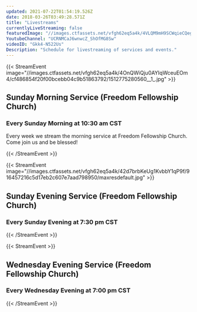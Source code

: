 ```yaml
---
updated: 2021-07-22T01:54:19.526Z
date: 2018-03-26T03:49:28.571Z
title: "Livestreams"
currentlyLiveStreaming: false
featuredImage: "//images.ctfassets.net/vfgh62eq5a4k/4VLQM9mH9SCWqieCQegGwO/e0033ce2e047c6583601b1a4c39790b9/pastor_cris_preaching.jpg"
YoutubeChannel: "UCRNMCaJ6wnwcZ_ShOfMG8Sw"
videoID: "Gkk4-N522Us"
Description: "Schedule for livestreaming of services and events."
---
```

{{< StreamEvent image="//images.ctfassets.net/vfgh62eq5a4k/4OnQWiQju0AYIqWceuEOm4/cf486854f20f00bcebb04c9b51863792/1512775280560__1_.jpg" >}}
## Sunday Morning Service (Freedom Fellowship Church)

### Every Sunday Morning at 10:30 am CST

Every week we stream the morning service at Freedom Fellowship Church. Come join us and be blessed!

{{< /StreamEvent >}}

{{< StreamEvent image="//images.ctfassets.net/vfgh62eq5a4k/42d7brbKeUg1KvbbY1qP9f/916457216c5d17eb2c607e7aad798950/maxresdefault.jpg" >}}
## Sunday Evening Service (Freedom Fellowship Church)

### Every Sunday Evening at 7:30 pm CST

{{< /StreamEvent >}}

{{< StreamEvent >}}

## Wednesday Evening Service (Freedom Fellowship Church)

### Every Wednesday Evening at 7:00 pm CST

{{< /StreamEvent >}}
